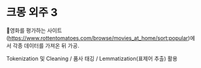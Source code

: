 # 크몽 외주 3

영화를 평가하는 사이트 (https://www.rottentomatoes.com/browse/movies_at_home/sort:popular)에서 각종 데이터를 가져온 뒤 가공.

Tokenization 및 Cleaning / 품사 태깅 / Lemmatization(표제어 추출) 활용
